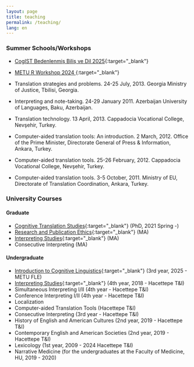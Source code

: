 ```yaml
---
layout: page
title: teaching
permalink: /teaching/
lang: en
---
```


### Summer Schools/Workshops

- [CogIST Bedenlenmiş Biliş ve Dil 2025](bedenlenmis_bilis.html){:target="_blank"} 
- [METU R Workshop 2024 ](R.md){:target="_blank"} 

- Translation strategies and problems. 24-25 July, 2013. Georgia Ministry of Justice, Tbilisi, Georgia.
- Interpreting and note-taking. 24-29 January 2011. Azerbaijan University of Languages, Baku, Azerbaijan.
- Translation technology. 13 April, 2013. Cappadocia Vocational College, Nevşehir, Turkey.
- Computer-aided translation tools: An introduction. 2 March, 2012. Office of the Prime Minister, Directorate General of Press & Information, Ankara, Turkey.
- Computer-aided translation tools. 25-26 February, 2012. Cappadocia Vocational College, Nevşehir, Turkey.
- Computer-aided translation tools. 3-5 October, 2011. Ministry of EU, Directorate of Translation Coordination, Ankara, Turkey.

### University Courses

#### Graduate
- [Cognitive Translation Studies](https://alperkumcu.github.io/pdfs/imt721.pdf){:target="_blank"} (PhD, 2021 Spring -) 
- [Research and Publication Ethics](https://alperkumcu.github.io/pdfs/imt662.pdf){:target="_blank"} (MA)  
- [Interpreting Studies](int_stud.md){:target="_blank"} (MA)
- Consecutive Interpreting (MA)

#### Undergraduate
- [Introduction to Cognitive Linguistics](cog_ling.md){:target="_blank"} (3rd year, 2025 - METU FLE)
- [Interpreting Studies](https://alperkumcu.github.io/pdfs/imt403.pdf){:target="_blank"} (4th year, 2018 - Hacettepe T&I)
- Simultaneous Interpreting I/II (4th year - Hacettepe T&I)
- Conference Interpreting I/II (4th year - Hacettepe T&I)
- Localization
- Computer-aided Translation Tools (Hacettepe T&I)
- Consecutive Interpreting (3rd year - Hacettepe T&I)
- History of English and American Cultures (2nd year, 2019 - Hacettepe T&I)
- Contemporary English and American Societies (2nd year, 2019 - Hacettepe T&I)
- Lexicology (1st year, 2009 - 2024 Hacettepe T&I)
- Narrative Medicine (for the undergraduates at the Faculty of Medicine, HU, 2019 - 2020)
